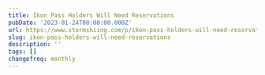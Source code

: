 ```yaml
---
title: Ikon Pass Holders Will Need Reservations
pubDate: '2023-01-24T00:00:00.000Z'
url: https://www.stormskiing.com/p/ikon-pass-holders-will-need-reservations
slug: ikon-pass-holders-will-need-reservations
description: ''
tags: []
changefreq: monthly
---
```


<!-- Add post content below -->
